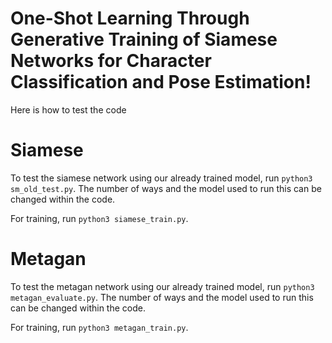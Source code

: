 # One-Shot Learning Through Generative Training of Siamese Networks for Character Classification and Pose Estimation!


Here is how to test the code

# Siamese

To test the siamese network using our already trained model, run `python3 sm_old_test.py`. The number of ways and the model used to run this can be changed within the code.

For training, run `python3 siamese_train.py`. 

# Metagan

To test the metagan network using our already trained model, run `python3 metagan_evaluate.py`. The number of ways and the model used to run this can be changed within the code.

For training, run `python3 metagan_train.py`. 
